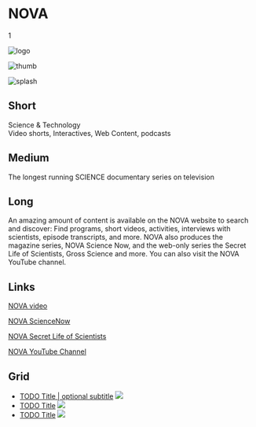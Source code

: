 # NOVA

1

![logo](https://s3.amazonaws.com/wgbhstocksales.org/content/collections/nova/nova-logo.png)

![thumb](https://s3.amazonaws.com/wgbhstocksales.org/content/collections/nova/nova-thumb.png)

![splash](https://s3.amazonaws.com/wgbhstocksales.org/content/collections/nova/nova_collection_main_770x433.png)

## Short

Science & Technology<br/>
Video shorts, Interactives, Web Content, podcasts

## Medium

The longest running SCIENCE documentary series on television

## Long


An amazing amount of content is available on the NOVA website to search and discover:
Find programs, short videos, activities, interviews with scientists, episode transcripts, and more.
NOVA also produces the magazine series, NOVA Science Now, and the web-only series the Secret Life
of Scientists, Gross Science and more.  You can also visit the NOVA YouTube channel.

## Links

[NOVA video](http://www.pbs.org/wgbh/nova/search/results/page/1?q=&x=14&y=10&facet%5B%5D=dc.format%3A%22Video%22)

[NOVA ScienceNow](http://www.pbs.org/wgbh/nova/sciencenow/)

[NOVA Secret Life of Scientists](http://www.pbs.org/wgbh/nova/blogs/secretlife)

[NOVA YouTube Channel](https://www.youtube.com/show/nova)

## Grid

- [TODO Title | optional subtitle](/TODO) ![](http://placehold.it/348x196)
- [TODO Title](/TODO) ![](http://placehold.it/348x196)
- [TODO Title](/TODO) ![](http://placehold.it/348x196)


